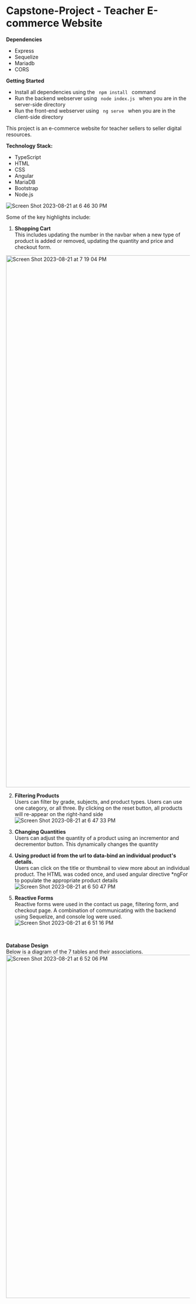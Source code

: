 # Capstone-Project - Teacher E-commerce Website

**Dependencies**
<ul>
   <li>Express</li>
   <li>Sequelize</li>
   <li>Mariadb</li>
   <li>CORS</li>
</ul>

**Getting Started**
<ul>
   <li>Install all dependencies using the <code> npm install </code> command</li>
   <li>Run the backend webserver using <code> node index.js </code> when you are in the server-side directory</li>
   <li>Run the front-end webserver using <code> ng serve </code> when you are in the client-side directory</li>
</ul>

This project is an e-commerce website for teacher sellers to seller digital resources. 


**Technology Stack:** <br>
<ul>
   <li>TypeScript</li>
   <li>HTML</li>
   <li>CSS</li>
   <li>Angular</li>
   <li>MariaDB</li>
   <li>Bootstrap</li>
   <li>Node.js</li> 
</ul>

   ![Screen Shot 2023-08-21 at 6 46 30 PM](https://github.com/marwaelkelani/Capstone-Project/assets/126745070/bd073b70-4017-4c6e-a723-bee1948f9848)

Some of the key highlights include:

1) **Shopping Cart**<br>
   This includes updating the number in the navbar when a new type of product is added or removed, updating the quantity and price and checkout form.<br>
<img width="1455" alt="Screen Shot 2023-08-21 at 7 19 04 PM" src="https://github.com/marwaelkelani/Capstone-Project/assets/126745070/1d87f6f9-a86c-4d80-9f95-ac6fdc428e83">



2) **Filtering Products**<br>
   Users can filter by grade, subjects, and product types. Users can use one category, or all three. By clicking on the reset button, all products will re-appear on the right-hand side<br>
![Screen Shot 2023-08-21 at 6 47 33 PM](https://github.com/marwaelkelani/Capstone-Project/assets/126745070/4cd457c0-6491-409f-9a71-504ced024f41)
   
4) **Changing Quantities**<br>
   Users can adjust the quantity of a product using an incrementor and decrementor button. This dynamically changes the quantity<br>
5) **Using product id from the url to data-bind an individual product's details.** <br>
   Users can click on the title or thumbnail to view more about an individual product. The HTML was coded once, and used angular directive *ngFor to populate the appropriate product details<br>
  ![Screen Shot 2023-08-21 at 6 50 47 PM](https://github.com/marwaelkelani/Capstone-Project/assets/126745070/e0d82a1d-2121-428e-89d3-1f943121158e)

   
6) **Reactive Forms**<br>
   Reactive forms were used in the contact us page, filtering form, and checkout page. A combination of communicating with the backend using Sequelize, and console log were used.<br>
![Screen Shot 2023-08-21 at 6 51 16 PM](https://github.com/marwaelkelani/Capstone-Project/assets/126745070/e8e57aa0-dd7b-4eb2-8459-ef432a8ce606)
<br>

**Database Design**<br>
Below is a diagram of the 7 tables and their associations.<br>
<img width="939" alt="Screen Shot 2023-08-21 at 6 52 06 PM" src="https://github.com/marwaelkelani/Capstone-Project/assets/126745070/85812f89-6a16-4daf-b5fa-1e5dfc6ed1b3">



